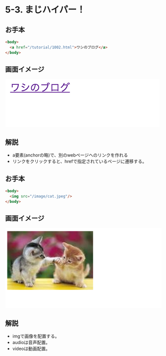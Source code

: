 # 5-3. まじハイパー！

## 
## お手本

```html
<body>
  <a href="/tutorial/1002.html">ワシのブログ</a>
</body>
```

## 画面イメージ
![](../images/image-05-1004.png)


## 解説
- a要素(anchorの略)で、別のwebページへのリンクを作れる
- リンクをクリックすると、hrefで指定されているページに遷移する。

## お手本
```html
<body>
  <img src="/image/cat.jpeg"/>
</body>
```

## 画面イメージ
![](../images/image-05-1005.png)

## 解説
- imgで画像を配置する。
- audioは音声配置。
- videoは動画配置。



